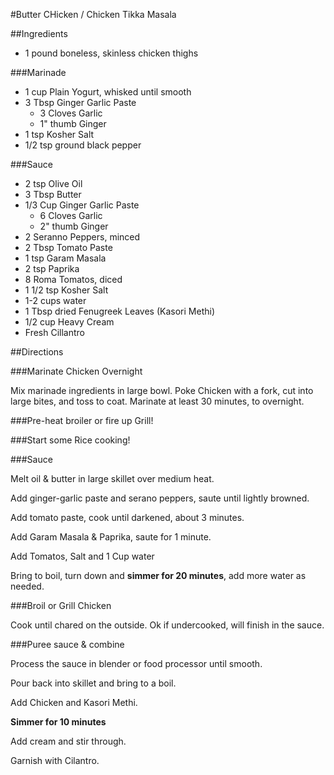 #Butter CHicken / Chicken Tikka Masala

##Ingredients

 * 1 pound boneless, skinless chicken thighs
 
###Marinade

 * 1 cup Plain Yogurt, whisked until smooth
 * 3 Tbsp Ginger Garlic Paste
 	* 3 Cloves Garlic
 	* 1" thumb Ginger
 * 1 tsp Kosher Salt
 * 1/2 tsp ground black pepper

###Sauce

 * 2 tsp Olive Oil
 * 3 Tbsp Butter
 * 1/3 Cup Ginger Garlic Paste
 	* 6 Cloves Garlic
 	* 2" thumb Ginger
 * 2 Seranno Peppers, minced
 * 2 Tbsp Tomato Paste
 * 1 tsp Garam Masala
 * 2 tsp Paprika
 * 8 Roma Tomatos, diced
 * 1 1/2 tsp Kosher Salt
 * 1-2 cups water
 * 1 Tbsp dried Fenugreek Leaves (Kasori Methi)
 * 1/2 cup Heavy Cream
 * Fresh Cillantro
 
##Directions
 
###Marinate Chicken Overnight
 
 Mix marinade ingredients in large bowl. Poke Chicken with a fork, cut into large bites, and toss to coat. Marinate at least 30 minutes, to overnight.
 
###Pre-heat broiler or fire up Grill!

###Start some Rice cooking!
 
###Sauce
 
 Melt oil & butter in large skillet over medium heat.
 
 Add ginger-garlic paste and serano peppers, saute until lightly browned.
 
 Add tomato paste, cook until darkened, about 3 minutes.
 
 Add Garam Masala & Paprika, saute for 1 minute.
 
 Add Tomatos, Salt and 1 Cup water
 
 Bring to boil, turn down and **simmer for 20 minutes**, add more water as needed.
 
###Broil or Grill Chicken
 
 Cook until chared on the outside. Ok if undercooked, will finish in the sauce.
 
###Puree sauce & combine

Process the sauce in blender or food processor until smooth.

Pour back into skillet and bring to a boil.

Add Chicken and Kasori Methi.

**Simmer for 10 minutes**

Add cream and stir through.

Garnish with Cilantro.
